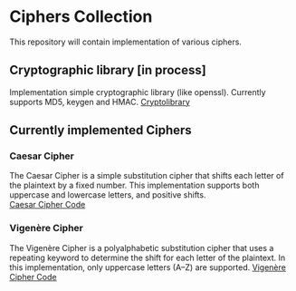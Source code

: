 # Ciphers Collection

This repository will contain implementation of various ciphers.

## Cryptographic library [in process]
Implementation simple cryptographic library (like openssl). Currently supports MD5, keygen and HMAC. 
[Cryptolibrary](https://github.com/f1gl4/cpp/tree/main/project)

## Currently implemented Ciphers

### Caesar Cipher
The Caesar Cipher is a simple substitution cipher that shifts each letter of the plaintext by a fixed number. This implementation supports both uppercase and lowercase letters, and positive shifts.  
[Caesar Cipher Code](./caesar_cipher.cpp)

### Vigenère Cipher
The Vigenère Cipher is a polyalphabetic substitution cipher that uses a repeating keyword to determine the shift for each letter of the plaintext. In this implementation, only uppercase letters (A–Z) are supported.
[Vigenère Cipher Code](./vigener_cipher.cpp)
